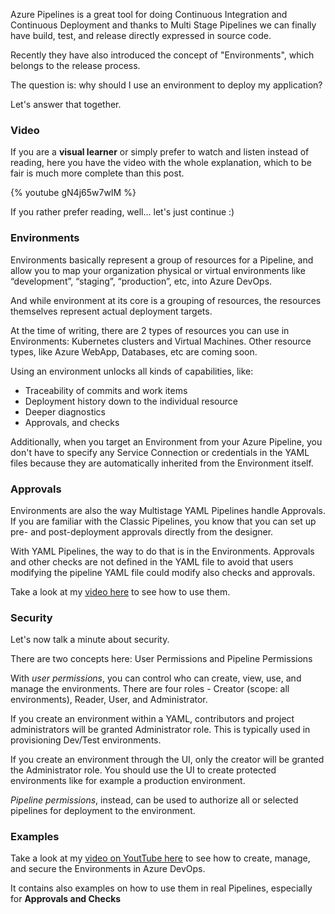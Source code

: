 Azure Pipelines is a great tool for doing Continuous Integration and Continuous Deployment and thanks to Multi Stage Pipelines we can finally have build, test, and release directly expressed in source code.

Recently they have also introduced the concept of "Environments", which belongs to the release process.

The question is: why should I use an environment to deploy my application?

Let's answer that together.

### Video

If you are a __visual learner__ or simply prefer to watch and listen instead of reading, here you have the video with the whole explanation, which to be fair is much more complete than this post.

{% youtube gN4j65w7wIM %}

If you rather prefer reading, well... let's just continue :) 

### Environments

Environments basically represent a group of resources for a Pipeline, and allow you to map your organization physical or virtual environments like “development”, “staging”, “production”, etc, into Azure DevOps.

And while environment at its core is a grouping of resources, the resources themselves represent actual deployment targets.

At the time of writing, there are 2 types of resources you can use in Environments: Kubernetes clusters and Virtual Machines. Other resource types, like Azure WebApp, Databases, etc are coming soon.

Using an environment unlocks all kinds of capabilities, like:
- Traceability of commits and work items
- Deployment history down to the individual resource
- Deeper diagnostics
- Approvals, and checks

Additionally, when you target an Environment from your Azure Pipeline, you don't have to specify any Service Connection or credentials in the YAML files because they are automatically inherited from the Environment itself.

### Approvals 

Environments are also the way Multistage YAML Pipelines handle Approvals. If you are familiar with the Classic Pipelines, you know that you can set up pre- and post-deployment approvals directly from the designer.

With YAML Pipelines, the way to do that is in the Environments. Approvals and other checks are not defined in the YAML file to avoid that users modifying the pipeline YAML file could modify also checks and approvals.

Take a look at my [video here](https://youtu.be/gN4j65w7wIM) to see how to use them.

### Security

Let's now talk a minute about security.

There are two concepts here: User Permissions and Pipeline Permissions

With _user permissions_, you can control who can create, view, use, and manage the environments. There are four roles - Creator (scope: all environments), Reader, User, and Administrator. 

If you create an environment within a YAML, contributors and project administrators will be granted Administrator role. This is typically used in provisioning Dev/Test environments.

If you create an environment through the UI, only the creator will be granted the Administrator role. You should use the UI to create protected environments like for example a production environment.

_Pipeline permissions_, instead, can be used to authorize all or selected pipelines for deployment to the environment.


### Examples

Take a look at my [video on YoutTube here](https://youtu.be/gN4j65w7wIM) to see how to create, manage, and secure the Environments in Azure DevOps.

It contains also examples on how to use them in real Pipelines, especially for __Approvals and Checks__